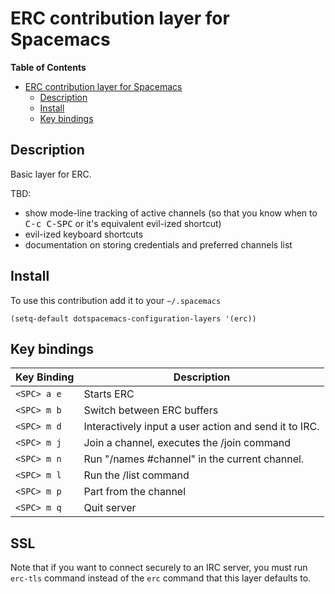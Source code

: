 # ERC contribution layer for Spacemacs

<!-- markdown-toc start - Don't edit this section. Run M-x markdown-toc/generate-toc again -->
**Table of Contents**

- [ERC contribution layer for Spacemacs](#erc-contribution-layer-for-spacemacs)
    - [Description](#description)
    - [Install](#install)
    - [Key bindings](#key-bindings)

<!-- markdown-toc end -->

## Description

Basic layer for ERC.

TBD:

- show mode-line tracking of active channels (so that you know when to <kbd>C-c C-SPC</kbd> or it's equivalent evil-ized shortcut)
- evil-ized keyboard shortcuts
- documentation on storing credentials and preferred channels list

## Install

To use this contribution add it to your `~/.spacemacs`

```elisp
(setq-default dotspacemacs-configuration-layers '(erc))
```

## Key bindings

Key Binding   | Description
--------------|------------------------------------------------------------
`<SPC> a e`   | Starts ERC
`<SPC> m b`   | Switch between ERC buffers
`<SPC> m d`   | Interactively input a user action and send it to IRC.
`<SPC> m j`   | Join a channel, executes the /join command
`<SPC> m n`   | Run "/names #channel" in the current channel.
`<SPC> m l`   | Run the /list command
`<SPC> m p`   | Part from the channel
`<SPC> m q`   | Quit server

## SSL

Note that if you want to connect securely to an IRC server, you must run `erc-tls` command instead of the `erc` command that this layer defaults to.
